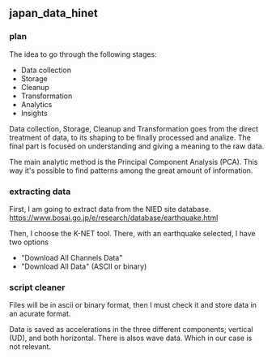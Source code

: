 ## japan_data_hinet

### plan
The idea to go through the following stages:

* Data collection
* Storage
* Cleanup
* Transformation
* Analytics
* Insights


Data collection, Storage, Cleanup and Transformation goes from the direct treatment of data, to its shaping to be finally processed and analize. The final part is focused on understanding and giving a meaning to the raw data.

The main analytic method is the Principal Component Analysis (PCA). This way it's possible to find patterns among the great amount of information.

### extracting data
First, I am going to extract data from the NIED site database. 
https://www.bosai.go.jp/e/research/database/earthquake.html

Then, I choose the K-NET tool. There, with an earthquake selected, I have two options
* "Download All Channels Data"
* "Download All Data" (ASCII or binary)

### script cleaner
Files will be in ascii or binary format, then I must check it and store data in an acurate format.

Data is saved as accelerations in the three different components; vertical (UD), and both horizontal. There is alsos wave data. Which in our case is not relevant.


